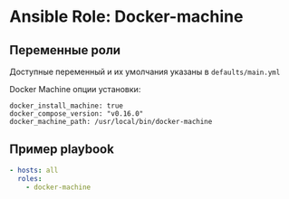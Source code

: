 # Ansible Role: Docker-machine

## Переменные роли

Доступные переменный и их умолчания указаны в `defaults/main.yml`

Docker Machine опции установки:

    docker_install_machine: true
    docker_compose_version: "v0.16.0"
    docker_machine_path: /usr/local/bin/docker-machine

## Пример playbook

```yaml
- hosts: all
  roles:
    - docker-machine
```
